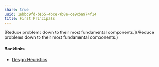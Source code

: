 ```yaml
---
share: true
uuid: 1ebbc9fd-b165-4bce-9b8e-ce9cba974f14
title: First Principals
---
```

[Reduce problems down to their most fundamental components.](/Reduce problems down to their most fundamental components.)

#### Backlinks

* [Design Heuristics](/5e01e1ef-4aa4-491d-8ac3-8f0343201a97)